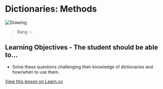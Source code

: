 # Dictionaries: Methods

![Drawing](http://i.imgur.com/Dr8ghE9.jpg?1)

> Bang 💥 

## Learning Objectives - The student should be able to...

* Solve these questions challenging their knowledge of dictionaries and how/when to use them.

<a href='https://learn.co/lessons/DictionaryMethodsLab' data-visibility='hidden'>View this lesson on Learn.co</a>
